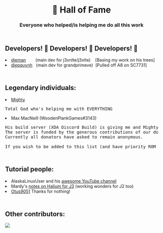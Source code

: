 <h1 align=center>👑 Hall of Fame</h1>
<h3 align=center>Everyone who helped/is helping me do all this work</h3>
<h2></br>Developers! 👏 Developers! 👏 Developers! 👏</h2>

<u2>
  
  <li> <a href="https://github.com/djeman">djeman</a> &nbsp;&nbsp;&nbsp;&nbsp;&nbsp;&nbsp;&nbsp;(main dev for j3xnlte/j3xlte) &nbsp;&nbsp;&nbsp;[Basing my work on his trees]</li>
  <li> <a href="https://github.com/diepquynh">diepquynh</a> &nbsp;&nbsp;(main dev for grandprimeve) &nbsp;[Pulled off A8 on SC7731]</li>
  
</u2> 

<h2></br>Legendary individuals:</h2>
<u2>
  
  <li> <a href="https://github.com/MightyM17">Mighty</a> </br> <pre>Total God who's helping me with EVERYTHING </pre> </li>
  <li> Max MacNeill (WoodenPlankGames#3143) </br> <pre>His build server (XDA Discord Build) is giving me and Mighty, among others, the privilege of compiling Android for devices. </br>The server is funded by the generous contributions of our donators. </br>Currently all donators have asked to remain anonymous. 
</br>If you wish to be added to this list (and have priority ROM compilation), you can donate <a href="https://www.gofundme.com/f/xdabuildserver">here:</a> </pre> </li>
  
</u2>

<h2></br>Tutorial people:</h2>
<u2>
  
  <li> AlaskaLinuxUser and his <a href="https://www.youtube.com/channel/UCnGqG_jyyXmTzdamBpKfeHA">awesome YouTube channel</a> </li>
  <li> Mardy's <a href="http://www.mardy.it/blog/2019/07/notes-on-porting-the-samsung-j3-to-halium-+-ubports.html">notes on Halium for J3</a> (working wonders for J2 too)</li>
  <li> <a href="https://github.com/Otus9051">Otus9051</a> Thanks for nothing!
</u2> 

<h2></br>Other contributors:</h2>

<a href="https://github.com/iamsj7/android_device_samsung_sharkls-common/graph/contributors">
  <img src="https://contrib.rocks/image?repo=iamsj7/android_device_samsung_sharkls-common" />
</a>

